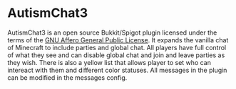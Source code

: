 AutismChat3
===========

AutismChat3 is an open source Bukkit/Spigot plugin licensed under the terms of the [GNU Affero General Public License](http://www.gnu.org/licenses/). It expands the vanilla chat of Minecraft to include parties and global chat. All players have full control of what they see and can disable global chat and join and leave parties as they wish. There is also a yellow list that allows player to set who can intereact with them and different color statuses. All messages in the plugin can be modified in the messages config.